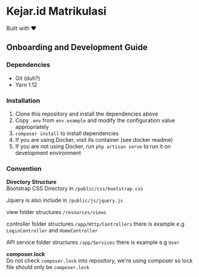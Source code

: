 # Kejar.id Matrikulasi

Built with ❤️

## Onboarding and Development Guide

### Dependencies

- Git (duh?)
- Yarn 1.12

### Installation

1. Clone this repository and install the dependencies above
2. Copy `.env` from `env.example` and modify the configuration value appropriately
3. `composer install` to install dependencies
4. If you are using Docker, visit its container (see docker readme)
5. If you are not using Docker, run `php artisan serve` to run it on development environment

### Convention

**Directory Structure**  
Bootstrap CSS Directory in `/public/css/bootstrap.css`

Jquery is also include in `/public/js/jquery.js`

view folder structures  `/resources/views`

controller folder structures `/app/Http/Controllers` there is example e.g `LoginController` and `HomeController`

API service folder structures `/app/Services` there is example e.g `User`

**composer.lock**  
Do not check `composer.lock` into repository, we're using composer so lock file should only be `composer.lock`

